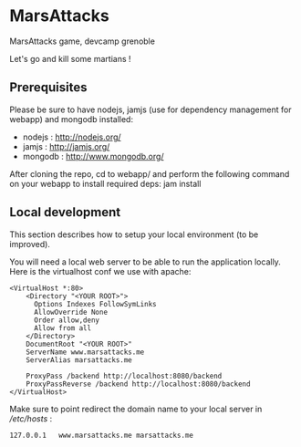 MarsAttacks
===========

MarsAttacks game, devcamp grenoble

Let's go and kill some martians !

## Prerequisites ##

Please be sure to have nodejs, jamjs (use for dependency management for webapp) and mongodb installed:
*   nodejs : http://nodejs.org/
*   jamjs : http://jamjs.org/
*   mongodb : http://www.mongodb.org/

After cloning the repo, cd to webapp/ and perform the following command on your webapp to install required deps:
	jam install

## Local development ##

This section describes how to setup your local environment (to be improved).

You will need a local web server to be able to run the application locally. Here is the virtualhost conf we use with apache:

```
<VirtualHost *:80>
    <Directory "<YOUR ROOT>">
      Options Indexes FollowSymLinks
      AllowOverride None
      Order allow,deny
      Allow from all
    </Directory>
    DocumentRoot "<YOUR ROOT>"
    ServerName www.marsattacks.me
    ServerAlias marsattacks.me

    ProxyPass /backend http://localhost:8080/backend
    ProxyPassReverse /backend http://localhost:8080/backend
</VirtualHost>
```

Make sure to point redirect the domain name to your local server in _/etc/hosts_ :

	127.0.0.1	www.marsattacks.me marsattacks.me
